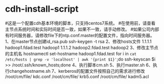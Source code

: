 # cdh-install-script
#这是一个配置cdh基本环境的脚本，只支持centos7系统。
#在使用前，请查看主节点系统时间和实际时间是否一致，如果不一致，请手动修改。
#如果公司内部有时间服务器，请修改file下的ntp.conf.master的配置文件，指向时间服务器。
1、在master节点创建id_rsa.pub
ssh-keygen -t rsa
2、修改hosts文件
1.1.1.1 hadoop1.fdad.test hadoop1
1.1.1.2 hadoop2.fdad.test hadoop2
3、修改主节点的主机名
hostnamectl set-hostname hadoop1.fdad.test
for i in `cat /etc/hosts | grep -v 'localhost' | awk '{print $1}'`;do ssh-keyscan $i >> /root/.ssh/known_hosts;done
4、执行脚本cm.sh
5、执行master.sh
6、执行changehostname.sh
7、kerberos的配置文件按照自己的需求进行修改
/root/cm/file/ kdc.conf
/root/cm/file/ krb5.conf
/root/cm/file/ kadm5.acl
